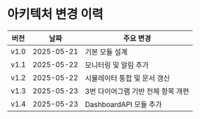 # 아키텍처 변경 이력

| 버전 | 날짜 | 주요 변경 |
| --- | --- | --- |
| v1.0 | 2025-05-21 | 기본 모듈 설계 |
| v1.1 | 2025-05-22 | 모니터링 및 알림 추가 |
| v1.2 | 2025-05-22 | 시뮬레이터 통합 및 문서 갱신 |
| v1.3 | 2025-05-23 | 3번 다이어그램 기반 전체 항목 개편 |
| v1.4 | 2025-05-23 | DashboardAPI 모듈 추가 |
